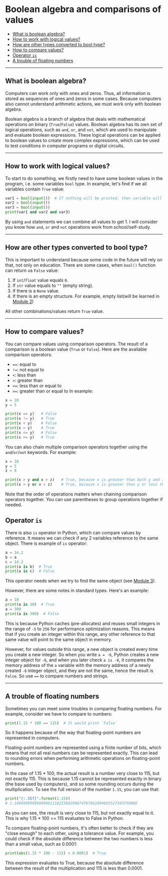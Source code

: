 # Boolean algebra and comparisons of values #

- [What is boolean algebra?](#what-is-boolean-algebra-)
- [How to work with logical values?](#how-to-work-with-logical-values-)
- [How are other types converted to bool type?](#how-are-other-types-converted-to-bool-type-)
- [How to compare values?](#how-to-compare-values-)
- [Operator `is`](#operator-is-)
- [A trouble of floating numbers](#a-trouble-of-floating-numbers-)
---
## What is boolean algebra? ##
Computers can work only with ones and zeros. Thus, all information is stored as sequences of ones and zeros in some
cases. Because computers also cannot understand arithmetic actions, we must work only with boolean algebra.

Boolean algebra is a branch of algebra that deals with mathematical operations on binary (`True`/`False`) values.
Boolean algebra has its own set of logical operations, such as `and`, `or`, and `not`, which are used to manipulate and
evaluate boolean expressions. These logical operations can be applied to boolean values to create more complex
expressions, which can be used to test conditions in computer programs or digital circuits.

---
## How to work with logical values? ##
To start to do something, we firstly need to have some boolean values in the program, i.e. some variables `bool` type.
In example, let's find if we all variables contain `True` value:
```python
var1 = bool(input())  # If nothing will be printed, then variable will take 'False' value
var2 = bool(input())
var3 = bool(input())
print(var1 and var2 and var3)
```
By using `and` statements we can combine all values to get 1. I will consider you know how `and`, `or` and `not`
operations work from school/self-study.

---
## How are other types converted to bool type? ##
This is important to understand because some code in the future will rely on that, not only on education.
There are some cases, when `bool()` function can return us `False` value:
1) If `int`/`float` value equals `0`.
2) If `str` value equals to `""` (empty string).
3) If there is a `None` value.
4) If there is an empty structure. For example, empty list(will be learned in
[Module 2](../Module_2/Lesson%206%20-%20lists.md))

All other combinations/values return `True` value.

---
## How to compare values? ##
You can compare values using comparison operators. The result of a comparison is a boolean value (`True` or `False`).
Here are the available comparison operators:
- `==`: equal to
- `!=`: not equal to
- `<`: less than
- `>`: greater than
- `<=`: less than or equal to
- `>=`: greater than or equal to
In example:
```python
x = 10
y = 5

print(x == y)   # False
print(x != y)   # True
print(x < y)    # False
print(x > y)    # True
print(x <= y)   # False
print(x >= y)   # True
```
You can also chain multiple comparison operators together using the `and`/`or`/`not` keywords. For example:
```python
x = 10
y = 5
z = 8

print(x > y and x > z)   # True, because x is greater than both y and z
print(x > y or x < z)    # True, because x is greater than y or less than z (or both)
```
Note that the order of operations matters when chaining comparison operators together.
You can use parentheses to group operations together if needed.

## Operator `is` ##
There is also `is` operator in Python, which can compare values by reference.
It means we can check if any 2 variables reference to the same object.
There is example of `is` operator:
```python
a = 14.2
b = a
c = 14.2
print(a is b)  # True
print(a is c)  # False
```
This operator needs when we try to find the same object (see [Module 3](../Module_3)). 

However, there are some notes in standard types. Here's an example:
```python
a = 10
print(a is 10)  # True
a = 300
print(a is 300)  # False
```
This is because Python caches (pre-allocates) and reuses small integers in the range of `-5` to `256` for performance
optimization reasons. This means that if you create an integer within this range, any other reference to that same
value will point to the same object in memory.

However, for values outside this range, a new object is created every time you create a new integer. So when you write
`a = -6`, Python creates a new integer object for `-6`, and when you later check `a is -6`, it compares the memory
address of the `a` variable with the memory address of a newly created `-6` integer object, and they are not the same,
hence the result is `False`. So use `==` to compare numbers and strings.

---
## A trouble of floating numbers ##
Sometimes you can meet some troubles in comparing floating numbers. For example, consider we have to compare to numbers:
```python
print(1.15 * 100 == 115)  # It would print `False`
```
So it happens because of the way that floating-point numbers are represented in computers.

Floating-point numbers are represented using a finite number of bits, which means that not all real numbers can be
represented exactly. This can lead to rounding errors when performing arithmetic operations on floating-point numbers.

In the case of 1.15 * 100, the actual result is a number very close to 115, but not exactly 115. This is because 1.15
cannot be represented exactly in binary (the base used by computers), and so some rounding occurs during the
multiplication.
To see the full version of the number `1.15`, you can use that:
```python
print("{:.55f}".format(1.15))
# 1.1499999999999999111821580299874767661094665527343750000
```
As you can see, the result is very close to 115, but not exactly equal to it. This is why 1.15 * 100 == 115 evaluates
to False in Python.

To compare floating-point numbers, it's often better to check if they are "close enough" to each other, using a
tolerance value. For example, you could check if the absolute difference between the two numbers is less than a small
value, such as 0.0001:
```python
print(abs(1.15 * 100 - 115) < 0.0001)  # True
```
This expression evaluates to True, because the absolute difference between the result of the multiplication and 115 is
less than 0.0001.